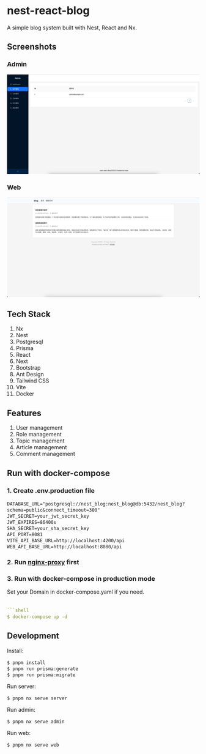 # nest-react-blog

A simple blog system built with Nest, React and Nx.

## Screenshots

### Admin

![admin](./screenshots/admin.jpg)

### Web

![web](./screenshots/web.jpg)

## Tech Stack

1. Nx
2. Nest
3. Postgresql
4. Prisma
5. React
6. Next
7. Bootstrap
8. Ant Design
9. Tailwind CSS
10. Vite
11. Docker

## Features

1. User management
2. Role management
3. Topic management
4. Article management
5. Comment management

## Run with docker-compose

### 1. Create .env.production file

```env
DATABASE_URL="postgresql://nest_blog:nest_blog@db:5432/nest_blog?schema=public&connect_timeout=300"
JWT_SECRET=your_jwt_secret_key
JWT_EXPIRES=86400s
SHA_SECRET=your_sha_secret_key
API_PORT=8081
VITE_API_BASE_URL=http://localhost:4200/api
WEB_API_BASE_URL=http://localhost:8080/api
```

### 2. Run [nginx-proxy](https://github.com/hojas/nginx-proxy) first

### 3. Run with docker-compose in production mode

Set your Domain in docker-compose.yaml if you need.

```yml

```shell
$ docker-compose up -d
```

## Development

Install:

```shell
$ pnpm install
$ pnpm run prisma:generate
$ pnpm run prisma:migrate
```

Run server:

```shell
$ pnpm nx serve server
```

Run admin:

```shell
$ pnpm nx serve admin
```

Run web:

```shell
$ pnpm nx serve web
```
